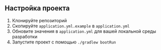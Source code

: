 ## Настройка проекта

1. Клонируйте репозиторий
2. Скопируйте `application.yml.example` в `application.yml`
3. Обновите значения в `application.yml` для вашей локальной среды разработки
4. Запустите проект с помощью `./gradlew bootRun`
